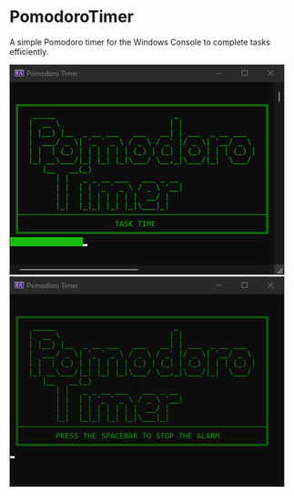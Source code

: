 # PomodoroTimer

A simple Pomodoro timer for the Windows Console to complete tasks efficiently.

![Pomodoro Timer - Task Time](https://github.com/waltbeaman/PomodoroTimer/blob/master/PomodoroTimer.png)
<br />
![Pomodoro Timer - Task Time](https://github.com/waltbeaman/PomodoroTimer/blob/master/PomodoroTimer-AlarmGif.png)
